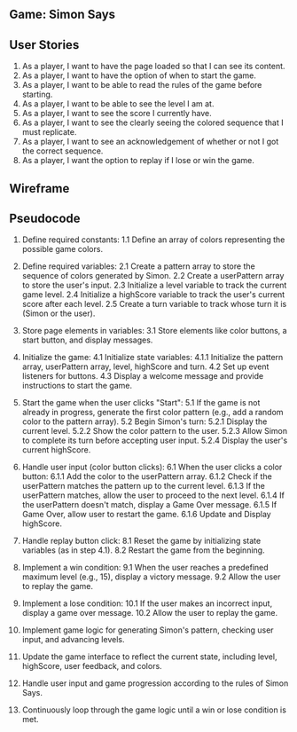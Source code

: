 ## Game: Simon Says

## User Stories
1. As a player, I want to have the page loaded so that I can see its content.
2. As a player, I want to have the option of when to start the game.
3. As a player, I want to be able to read the rules of the game before starting.
4. As a player, I want to be able to see the level I am at.
5. As a player, I want to see the score I currently have.
6. As a player, I want to see the clearly seeing the colored sequence that I must replicate.
7. As a player, I want to see an acknowledgement of whether or not I got the correct sequence.
8. As a player, I want the option to replay if I lose or win the game.

## Wireframe
[](./assets/game-screen.png)

## Pseudocode
1. Define required constants:
   1.1 Define an array of colors representing the possible game colors.

2. Define required variables:
   2.1 Create a pattern array to store the sequence of colors generated by Simon.
   2.2 Create a userPattern array to store the user's input.
   2.3 Initialize a level variable to track the current game level.
   2.4 Initialize a highScore variable to track the user's current score after each level. 
   2.5 Create a turn variable to track whose turn it is (Simon or the user).

3. Store page elements in variables:
   3.1 Store elements like color buttons, a start button, and display messages.

4. Initialize the game:
   4.1 Initialize state variables: <!-- done  -->
      4.1.1 Initialize the pattern array, userPattern array, level, highScore and turn. <!-- done  -->
   4.2 Set up event listeners for buttons. <!-- done  -->
   4.3 Display a welcome message and provide instructions to start the game.

5. Start the game when the user clicks "Start":
   5.1 If the game is not already in progress, generate the first color pattern (e.g., add a random color to the pattern array). <!-- done  -->
   5.2 Begin Simon's turn:
      5.2.1 Display the current level. <!-- done  -->
      5.2.2 Show the color pattern to the user. <!-- done  -->
      5.2.3 Allow Simon to complete its turn before accepting user input. <!-- done  -->
      5.2.4 Display the user's current highScore.

6. Handle user input (color button clicks):
   6.1 When the user clicks a color button:
      6.1.1 Add the color to the userPattern array.
      6.1.2 Check if the userPattern matches the pattern up to the current level.
      6.1.3 If the userPattern matches, allow the user to proceed to the next level.
      6.1.4 If the userPattern doesn't match, display a Game Over message.
      6.1.5 If Game Over, allow user to restart the game.
      6.1.6 Update and Display highScore.

7. Handle replay button click:
   8.1 Reset the game by initializing state variables (as in step 4.1).
   8.2 Restart the game from the beginning.

8. Implement a win condition:
   9.1 When the user reaches a predefined maximum level (e.g., 15), display a victory message.
   9.2 Allow the user to replay the game.

9. Implement a lose condition:
    10.1 If the user makes an incorrect input, display a game over message.
    10.2 Allow the user to replay the game.

10. Implement game logic for generating Simon's pattern, checking user input, and advancing levels.

11. Update the game interface to reflect the current state, including level, highScore, user feedback, and colors.

12. Handle user input and game progression according to the rules of Simon Says.

13. Continuously loop through the game logic until a win or lose condition is met.
